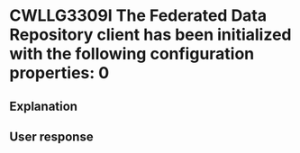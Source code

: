 # CWLLG3309I The Federated Data Repository client has been initialized with the following configuration properties: 0

## Explanation

## User response